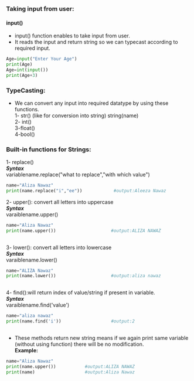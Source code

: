 ### Taking input from user:  
#### input()  
- input() function enables to take input from user.   
- It reads the input and return string so we can typecast according to required input.
``` python
Age=input("Enter Your Age")
print(Age)
Age=int(input())                      
print(Age+3)      
```
### TypeCasting:
- We can convert any input into required datatype by using these functions.  
1- str()  (like for conversion into  string)          string(name)  
2- int()  
3-float()  
4-bool()  

### Built-in functions for Strings:  

1- replace()   
***Syntax***  
variablename.replace("what to replace","with which value")

``` python
name="Aliza Nawaz"
print(name.replace("i","ee"))            #output:Aleeza Nawaz     
```
2- upper(): convert all letters into uppercase  
***Syntax***  
varaiblename.upper()
``` python
name="Aliza Nawaz"
print(name.upper())                     #output:ALIZA NAWAZ
 
```
3- lower(): convert all letters into lowercase  
***Syntax***  
varaiblename.lower()
``` python
name="ALIZA Nawaz"
print(name.lower())                     #output:aliza nawaz
 
```
4- find():will return index of value/string if present in variable.  
***Syntax***   
varaiblename.find('value')
``` python
name="aliza nawaz"
print(name.find('i'))                   #output:2
 
```

- These methods return new string means if we again print same variable (without using function) there will be no modification.  
**Example:**    
``` python
name="Aliza Nawaz"
print(name.upper())           #output:ALIZA NAWAZ
print(name)                   #output:Aliza Nawaz
```
